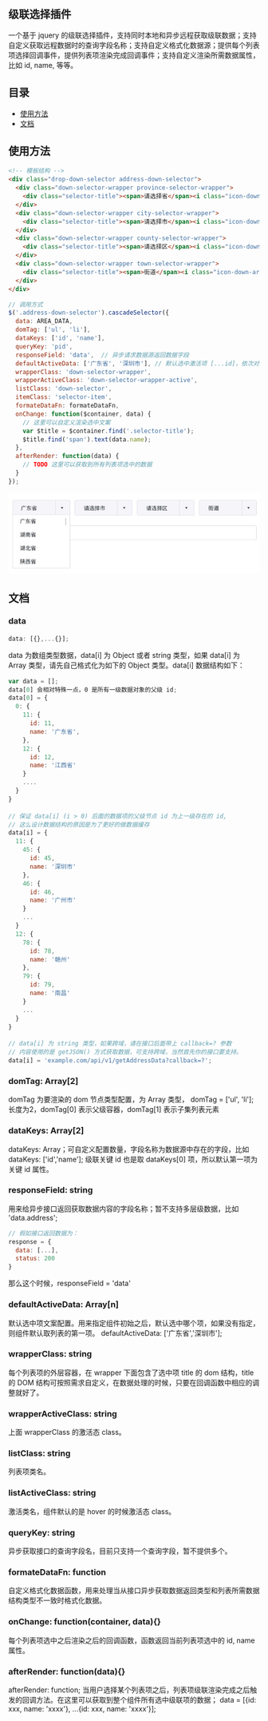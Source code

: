 ## 级联选择插件
一个基于 jquery 的级联选择插件，支持同时本地和异步远程获取级联数据；支持自定义获取远程数据时的查询字段名称；支持自定义格式化数据源；提供每个列表项选择回调事件，提供列表项渲染完成回调事件；支持自定义渲染所需数据属性，比如 id, name, 等等。



## 目录
- [使用方法](#使用方法)
- [文档](#user-content-文档)

## 使用方法
``` html
<!-- 模板结构 -->
<div class="drop-down-selector address-down-selector">
  <div class="down-selector-wrapper province-selector-wrapper">
    <div class="selector-title"><span>请选择省</span><i class="icon-down-arrow"></i></div>
  </div>
  <div class="down-selector-wrapper city-selector-wrapper">
    <div class="selector-title"><span>请选择市</span><i class="icon-down-arrow"></i></div>
  </div>
  <div class="down-selector-wrapper county-selector-wrapper">
    <div class="selector-title"><span>请选择区</span><i class="icon-down-arrow"></i></div>
  </div>
  <div class="down-selector-wrapper town-selector-wrapper">
    <div class="selector-title"><span>街道</span><i class="icon-down-arrow"></i></div>
  </div>
</div>
```
``` javascript
// 调用方式
$('.address-down-selector').cascadeSelector({
  data: AREA_DATA,
  domTag: ['ul', 'li'],
  dataKeys: ['id', 'name'],
  queryKey: 'pid',
  responseField: 'data',  // 异步请求数据源返回数据字段
  defaultActiveData: ['广东省', '深圳市'], // 默认选中激活项 [...id]，依次对应每个层级
  wrapperClass: 'down-selector-wrapper',
  wrapperActiveClass: 'down-selector-wrapper-active',
  listClass: 'down-selector',
  itemClass: 'selector-item',
  formateDataFn: formateDataFn,
  onChange: function($container, data) {
    // 这里可以自定义渲染选中文案
    var $title = $container.find('.selector-title');
    $title.find('span').text(data.name);
  },
  afterRender: function(data) {
    // TODO 这里可以获取到所有列表项选中的数据
  }
});
```
![usage](./images/usage.png)

## 文档

### data
``` javascript
data: [{},...{}];
```
data 为数组类型数据，data[i] 为 Object 或者 string 类型，如果 data[i] 为 Array 类型，请先自己格式化为如下的 Object 类型。data[i] 数据结构如下：
``` javascript
var data = [];
data[0] 会相对特殊一点，0 是所有一级数据对象的父级 id;
data[0] = {
  0: {
    11: {
      id: 11,
      name: '广东省',
    },
    12: {
      id: 12,
      name: '江西省'
    }
    ....
  }
}

// 保证 data[i] (i > 0) 后面的数据项的父级节点 id 为上一级存在的 id,
// 这么设计数据结构的原因是为了更好的做数据缓存
data[i] = {
  11: {
    45: {
      id: 45,
      name: '深圳市'
    },
    46: {
      id: 46,
      name: '广州市'
    }
    ...
  }
  12: {
    78: {
      id: 78,
      name: '赣州'
    },
    79: {
      id: 79,
      name: '南昌'
    }
    ...
  }
}

// data[i] 为 string 类型，如果跨域，请在接口后面带上 callback=? 参数
// 内容使用的是 getJSON() 方式获取数据，可支持跨域，当然首先你的接口要支持。
data[i] = 'example.com/api/v1/getAddressData?callback=?';
```

### domTag: Array[2]
domTag 为要渲染的 dom 节点类型配置，为 Array 类型， domTag = ['ul', 'li'];
长度为2，domTag[0] 表示父级容器，domTag[1] 表示子集列表元素



### dataKeys: Array[2]
dataKeys: Array；可自定义配置数量，字段名称为数据源中存在的字段，比如
dataKeys: ['id','name']; 级联关键 id 也是取 dataKeys[0] 项，所以默认第一项为关键 id 属性。



### responseField: string
用来给异步接口返回获取数据内容的字段名称；暂不支持多层级数据，比如 'data.address';
``` javascript
// 假如接口返回数据为：
response = {
  data: [...],
  status: 200
}
```
那么这个时候，responseField = 'data'



### defaultActiveData: Array[n]
默认选中项文案配置。用来指定组件初始之后，默认选中哪个项，如果没有指定，则组件默认取列表的第一项。
defaultActiveData: ['广东省','深圳市'];



### wrapperClass: string
每个列表项的外层容器，在 wrapper 下面包含了选中项 title 的 dom 结构，title 的 DOM 结构可按照需求自定义，在数据处理的时候，只要在回调函数中相应的调整就好了。



### wrapperActiveClass: string

上面 wrapperClass 的激活态 class。



### listClass: string
列表项类名。



### listActiveClass: string

激活类名，组件默认的是 hover 的时候激活态 class。



### queryKey: string
异步获取接口的查询字段名，目前只支持一个查询字段，暂不提供多个。




### formateDataFn: function
自定义格式化数据函数，用来处理当从接口异步获取数据返回类型和列表所需数据结构类型不一致时格式化数据。




### onChange: function(container, data){}
每个列表项选中之后渲染之后的回调函数，函数返回当前列表项选中的 id, name 属性。



### afterRender: function(data){}

afterRender: function; 当用户选择某个列表项之后，列表项级联渲染完成之后触发的回调方法。在这里可以获取到整个组件所有选中级联项的数据；
data = [{id: xxx, name: 'xxxx'}, ...{id: xxx, name: 'xxxx'}];



